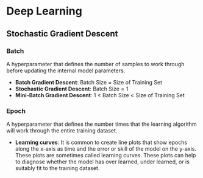 # Deep Learning

## Stochastic Gradient Descent
 
### Batch

A hyperparameter that defines the number of samples to work through before updating the internal model parameters.

- **Batch Gradient Descent**: Batch Size = Size of Training Set
- **Stochastic Gradient Descent**: Batch Size = 1
- **Mini-Batch Gradient Descent**: 1 < Batch Size < Size of Training Set

### Epoch

A hyperparameter that defines the number times that the learning algorithm will work through the entire training dataset.

- **Learning curves**: 
It is common to create line plots that show epochs along the x-axis as time and the error or skill of the model on the y-axis. These plots are sometimes called learning curves. These plots can help to diagnose whether the model has over learned, under learned, or is suitably fit to the training dataset.


